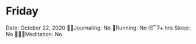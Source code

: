 # Friday

Date: October 22, 2020
✍🏼Journaling: No
👟Running: No
😴7+ hrs Sleep: No
🧘🏽‍♀️Meditation: No